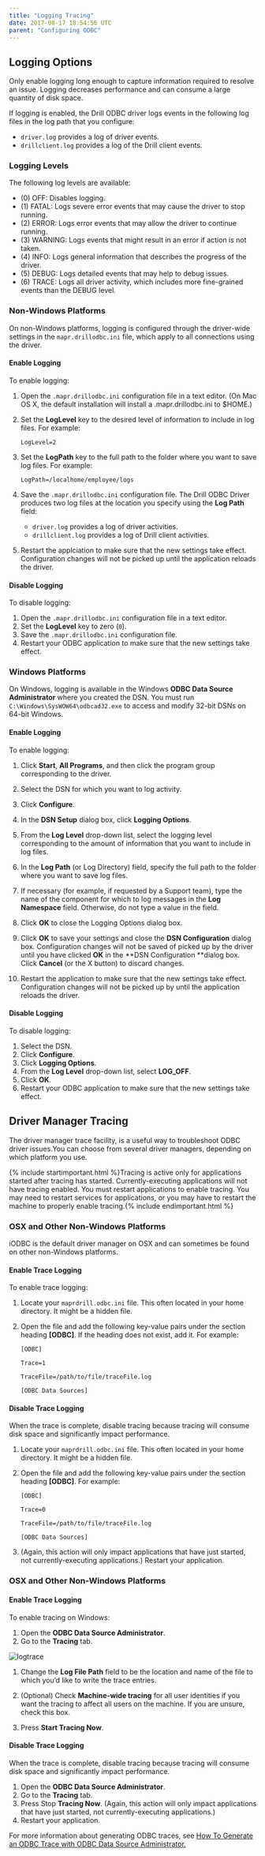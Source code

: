```yaml
---
title: "Logging Tracing"
date: 2017-08-17 18:54:56 UTC
parent: "Configuring ODBC"
---
```


## Logging Options

Only enable logging long enough to capture information required to resolve an issue. Logging decreases performance and can consume a large quantity of disk space.

If logging is enabled, the Drill ODBC driver logs events in the following log files in the log path that you configure:

* `driver.log` provides a log of driver events.
* `drillclient.log` provides a log of the Drill client events.

### Logging Levels

The following log levels are available:

* (0) OFF: Disables logging.
* (1) FATAL: Logs severe error events that may cause the driver to stop running.
* (2) ERROR: Logs error events that may allow the driver to continue running.
* (3) WARNING: Logs events that might result in an error if action is not taken.
* (4) INFO: Logs general information that describes the progress of the driver.
* (5) DEBUG: Logs detailed events that may help to debug issues.
* (6) TRACE: Logs all driver activity, which includes more fine-grained events than the DEBUG level.

### Non-Windows Platforms

On non-Windows platforms, logging is configured through the driver-wide settings in the `mapr.drillodbc.ini` file, which apply to all connections using the driver. 


#### Enable Logging

To enable logging:

1. Open the `.mapr.drillodbc.ini` configuration file in a text editor. (On Mac OS X, the default installation will install a .mapr.drillodbc.ini to $HOME.)

2. Set the **LogLevel** key to the desired level of information to include in log files. 
For example:

      `LogLevel=2`

3. Set the **LogPath** key to the full path to the folder where you want to save log files. 
For example:  

      `LogPath=/localhome/employee/logs`

4. Save the `.mapr.drillodbc.ini` configuration file. The Drill ODBC Driver produces two log files at the location you specify using the **Log Path** field:  
   * `driver.log` provides a log of driver activities.
   * `drillclient.log` provides a log of Drill client activities.

 
6. Restart the applciation to make sure that the new settings take effect. Configuration changes will not be picked up until the application reloads the driver.

#### Disable Logging

To disable logging:

1. Open the `.mapr.drillodbc.ini` configuration file in a text editor.
2. Set the **LogLevel** key to zero (`0`).
3. Save the `.mapr.drillodbc.ini` configuration file.  
4. Restart your ODBC application to make sure that the new settings take effect.

### Windows Platforms

On Windows, logging is available in the Windows **ODBC Data Source Administrator** where you created the DSN. You must run `C:\Windows\SysWOW64\odbcad32.exe` to access and modify 32-bit DSNs on 64-bit Windows.

#### Enable Logging

To enable logging:

1. Click **Start**, **All Programs**, and then click the program group corresponding to the driver. 

2. Select the DSN for which you want to log activity.  

3. Click **Configure**. 

4. In the **DSN Setup** dialog box, click **Logging Options**.
 
6. From the **Log Level** drop-down list, select the logging level corresponding to the amount of information that you want to include in log files.
7. In the **Log Path** (or Log Directory) field, specify the full path to the folder where you want to save log files. 

8. If necessary (for example, if requested by a Support team), type the name of the component for which to log messages in the **Log Namespace** field. Otherwise, do not type a value in the field.
9. Click **OK** to close the Logging Options dialog box.

7. Click **OK** to save your settings and close the **DSN Configuration** dialog box. Configuration changes will not be saved of picked up by the driver until you have clicked **OK** in the **DSN Configuration **dialog box. Click **Cancel** (or the X button) to discard changes.

8. Restart the application to make sure that the new settings take effect. Configuration changes will not be picked up by until the application reloads the driver.


#### Disable Logging

To disable logging:

1. Select the DSN. 
2. Click **Configure**. 
3. Click **Logging Options**.
4. From the **Log Level** drop-down list, select **LOG_OFF**.
5. Click **OK**. 
6. Restart your ODBC application to make sure that the new settings take effect. 

## Driver Manager Tracing

The driver manager trace facility, is a useful way to troubleshoot ODBC driver issues.You can choose from several driver managers, depending on which platform you use.

{% include startimportant.html %}Tracing is active only for applications started after tracing has started. Currently-executing applications will not have tracing enabled. You must restart applications to enable tracing. You may need to restart services for applications, or you may have to restart the machine to properly enable tracing.{% include endimportant.html %}


### OSX and Other Non-Windows Platforms

iODBC is the default driver manager on OSX and can sometimes be found on other non-Windows platforms. 


#### Enable Trace Logging

To enable trace logging:

1. Locate your `maprdrill.odbc.ini` file. This often located in your home directory. It might be a hidden file.
2. Open the file and add the following key-value pairs under the section heading **[ODBC]**. If the heading does not exist, add it. For example:
	
	`[ODBC]`

	`Trace=1`

	`TraceFile=/path/to/file/traceFile.log`

	`[ODBC Data Sources]`

#### Disable Trace Logging

When the trace is complete, disable tracing because tracing will consume disk space and significantly impact performance.

1. Locate your `maprdrill.odbc.ini` file. This often located in your home directory. It might be a hidden file.
2. Open the file and add the following key-value pairs under the section heading **[ODBC]**. For example:

	`[ODBC]`

	`Trace=0`

	`TraceFile=/path/to/file/traceFile.log`

	`[ODBC Data Sources]`

1. (Again, this action will only impact applications that have just started, not currently-executing applications.) Restart your application.


### OSX and Other Non-Windows Platforms

#### Enable Trace Logging

To enable tracing on Windows:

1. Open the **ODBC Data Source Administrator**. 
1. Go to the **Tracing** tab.


![logtrace]({{site.baseurl}}/docs/img/odbctrace.png)


1. Change the **Log File Path** field to be the location and name of the file to which you’d like to write the trace entries.


1. (Optional) Check **Machine-wide tracing** for all user identities if you want the tracing to affect all users on the machine. If you are unsure, check this box.


1. Press **Start Tracing Now**. 

#### Disable Trace Logging

When the trace is complete, disable tracing because tracing will consume disk space and significantly impact performance.

1. Open the **ODBC Data Source Administrator**. 
1. Go to the **Tracing** tab.
1. Press Stop **Tracing Now**.  (Again, this action will only impact applications that have just started, not currently-executing applications.)
1. Restart your application.

For more information about generating ODBC traces, see [How To Generate an ODBC Trace with ODBC Data Source Administrator.
](https://support.microsoft.com/en-us/help/274551/how-to-generate-an-odbc-trace-with-odbc-data-source-administrator)
